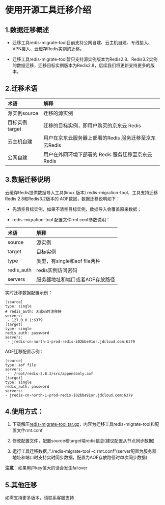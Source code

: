 # 使用开源工具迁移介绍

## 1.数据迁移概述

- 迁移工具redis-migrate-tool目前支持公网自建、云主机自建、专线接入、VPN接入、云缓存Redis实例的迁移。

- 迁移工具redis-migrate-tool暂只支持源实例版本为Redis2.8、Redis3.2实例的数据迁移，迁移目标实例版本为Redis2.8，后续我们将更新支持更多的版本。

## 2.迁移术语

| 术语 |  解释  | 
| :--- | :---  | 
|  源实例source |  迁移的源实例 | 
|  目标实例target|迁移的目标实例，即用户购买的京东云 Redis | 
|  云主机自建|用户在京东云服务器上部署的Redis 服务迁移至京东云Redis | 
|  公网自建|用户在外网环境下部署的 Redis 服务迁移至京东云Redis | 

## 3.数据迁移说明

云缓存Redis提供数据导入工具(linux 版本) redis-migration-tool，工具支持迁移 Redis 2.8和Redis3.2版本的 AOF数据，数据迁移说明如下：

- 先清空目标实例，如果不清空目标实例，数据导入会覆盖原来数据；

- redis-migration-tool 配置文件rmt.conf参数说明：

| 术语 |  解释  | 
| :--- | :---  | 
|  source   | 源实例 | 
|  target  |  目标实例 | 
|  type | 类型，有single和aof file两种 | 
|  redis_auth | redis实例访问密码 | 
|  servers  | 服务器地址和端口或者AOF存放路径 | 
 
实时迁移数据配置示例：
```
[source]
type: single  
# redis_auth: 无密码时注释掉
servers:
 - 127.0.0.1:6379
[target]
type: single
redis_auth: password
servers:
 - jredis-cn-north-1-prod-redis-i02bbe91or.jdcloud.com:6379
```

 AOF迁移配置示例：
 ```
[source]
type: aof file
servers:
  -  /root/redis-2.8.3/src/appendonly.aof
[target]
type: single
redis_auth: password
servers:
 - jredis-cn-north-1-prod-redis-i02bbe91or.jdcloud.com:6379
```

## 4.使用方式：

1. 下载解压[redis-migrate-tool.tar.gz](https://jcloud-opmid.s3.cn-north-1.jdcloud-oss.com/redis-migrate-tool.tgz)，内容为迁移工具redis-migrate-tool和配置文件rmt.conf

2. 修改配置文件，配置source和target端redis信息(建议配置从节点同步数据)

3. 运行工具迁移数据，”./redis-migrate-tool -c rmt.conf”(server配置为服务器地址和端口时支持实时同步数据，配置为AOF存放路径时单次同步数据)
 
**注意**：如果用户key值大的话会发生failover

## 5.其他迁移
如需支持更多版本，请联系客服支持
